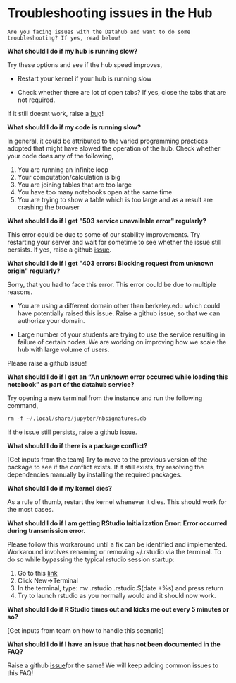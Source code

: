 # Troubleshooting issues in the Hub

```{note}
Are you facing issues with the Datahub and want to do some troubleshooting? If yes, read below!

```

**What should I do if my hub is running slow?**

Try these options and see if the hub speed improves,

- Restart your kernel if your hub is running slow

- Check whether there are lot of open tabs? If yes, close the tabs that are not required.

If it still doesnt work, raise a [bug](https://github.com/berkeley-dsep-infra/datahub/issues/new?assignees=&labels=bug&template=bug_report.yml)!

**What should I do if my code is running slow?**

In general, it could be attributed to the varied programming practices adopted that might have slowed the operation of the hub. Check whether your code does any of the following, 
1. You are running an infinite loop 
2. Your computation/calculation is big 
3. You are joining tables that are too large
4. You have too many notebooks open at the same time
5. You are trying to show a table which is too large and as a result are crashing the browser

**What should I do if I get "503 service unavailable error" regularly?**

This error could be due to some of our stability improvements. Try restarting your server and wait for sometime to see whether the issue still persists. If yes, raise a github [issue](https://github.com/berkeley-dsep-infra/datahub/issues/new/choose).

**What should I do if I get "403 errors: Blocking request from unknown origin" regularly?**

Sorry, that you had to face this error. This error could be due to multiple reasons. 

- You are using a different domain other than berkeley.edu which could have potentially raised this issue. Raise a github issue, so that we can authorize your domain.

- Large number of your students are trying to use the service resulting in failure of certain nodes. We are working on improving how we scale the hub with large volume of users.

Please raise a github issue!

**What should I do if I get an “An unknown error occurred while loading this notebook” as part of the datahub service?**

Try opening a new terminal from the instance and run the following command, 

```python
rm -f ~/.local/share/jupyter/nbsignatures.db
```

If the issue still persists, raise a github issue.

**What should I do if there is a package conflict?**

[Get inputs from the team]
Try to move to the previous version of the package to see if the conflict exists. If it still exists, try resolving the dependencies manually by installing the required packages. 

**What should I do if my kernel dies?**

As a rule of thumb, restart the kernel whenever it dies. This should work for the most cases.

**What should I do if I am getting RStudio Initialization Error: Error occurred during transmission error.**

Please follow this workaround until a fix can be identified and implemented. Workaround involves renaming or removing ~/.rstudio via the terminal. To do so while bypassing the typical rstudio session startup:

1. Go to this [link](https://r.datahub.berkeley.edu/user-redirect/tree)
2. Click New->Terminal
3. In the terminal, type: mv .rstudio .rstudio.$(date +%s) and press return
4. Try to launch rstudio as you normally would and it should now work.

**What should I do if R Studio times out and kicks me out every 5 minutes or so?**

[Get inputs from team on how to handle this scenario]

**What should I do if I have an issue that has not been documented in the FAQ?**

Raise a github [issue](https://github.com/berkeley-dsep-infra/datahub/issues/new/choose)for the same! We will keep adding common issues to this FAQ!
